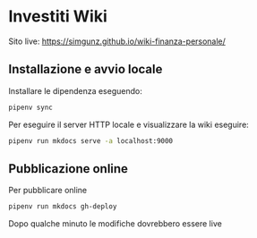 # Investiti Wiki

Sito live: https://simgunz.github.io/wiki-finanza-personale/

## Installazione e avvio locale

Installare le dipendenza eseguendo:

```bash
pipenv sync
```

Per eseguire il server HTTP locale e visualizzare la wiki eseguire:

```bash
pipenv run mkdocs serve -a localhost:9000
```

## Pubblicazione online

Per pubblicare online

```bash
pipenv run mkdocs gh-deploy
```

Dopo qualche minuto le modifiche dovrebbero essere live

